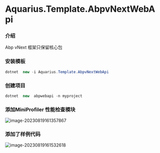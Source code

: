 # Aquarius.Template.AbpvNextWebApi

### 介绍

Abp vNext 框架只保留核心包

### 安装模板

```C#
dotnet  new -i Aquarius.Template.AbpvNextWebApi
```

### 创建项目

```C#
dotnet  new  abpwebapi -n myproject
```

### **添加MiniProfiler 性能检查模块**

![image-20230819161357867](C:\Users\zhangxiancheng\AppData\Roaming\Typora\typora-user-images\image-20230819161357867.png)

### 添加了样例代码

![image-20230819161532618](C:\Users\zhangxiancheng\AppData\Roaming\Typora\typora-user-images\image-20230819161532618.png)
